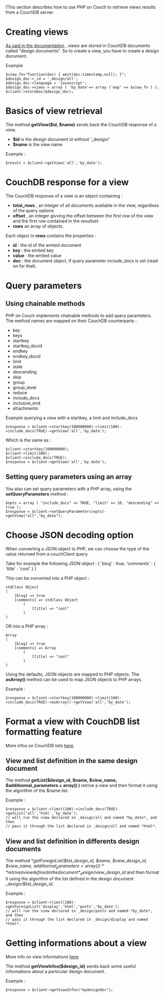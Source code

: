 lThis section describes how to use PHP on Couch to retrieve views results from a CouchDB server.

Creating views
==============

[As said in the documentation](http://wiki.apache.org/couchdb/HTTP_view_API) , views are stored in CouchDB documents called "design documents". So to create a view, you have to create a design document.

Example

    $view_fn="function(doc) { emit(doc.timestamp,null); }";
    $design_doc->_id = '_design/all';
    $design_doc->language = 'javascript';
    $design_doc->views = array ( 'by_date'=> array ('map' => $view_fn ) );
    $client->storeDoc($design_doc);

Basics of view retrieval
========================

The method **getView($id, $name)** sends back the CouchDB response of a view.
 
* **$id** is the design document id without '_design/'
* **$name** is the view name

Example :

    $result = $client->getView('all','by_date');

CouchDB response for a view
===========================

The CouchDB response of a view is an object containing :

* **total_rows** , an integer of all documents available in the view, regardless of the query options
* **offset** , an integer givving the offset between the first row of the view and the first row contained in the resultset
* **rows** an array of objects.

Each object in **rows** contains the properties :

* **id** : the id of the emited document
* **key** : the emited key
* **value** : the emited value
* **doc** : the document object, if query parameter include_docs is set (read on for that).

Query parameters
================

Using chainable methods
-----------------------

PHP on Couch implements chainable methods to add query parameters. The method names are mapped on their CouchDB counterparts :

* key
* keys
* startkey
* startkey_docid
* endkey
* endkey_docid
* limit
* stale
* descending
* skip
* group
* group_level
* reduce
* include_docs
* inclusive_end
* attachments

Example querying a view with a startkey, a limit and include_docs

    $response = $client->startkey(100000000)->limit(100)->include_docs(TRUE)->getView('all','by_date');

Which is the same as :

    $client->startkey(100000000);
    $client->limit(100);
    $client->include_docs(TRUE);
    $response = $client->getView('all','by_date');

Setting query parameters using an array
---------------------------------------

You also can set query parameters with a PHP array, using the **setQueryParameters** method :

    $opts = array ( "include_docs" => TRUE, "limit" => 10, "descending" => true );
    $response = $client->setQueryParameters(opts)->getView("all","by_date");


Choose JSON decoding option
===========================

When converting a JSON object to PHP, we can choose the type of the value returned from a couchClient query.

Take for example the following JSON object :
    { 'blog' : true, 'comments' : { 'title' : 'cool' } }

This can be converted into a PHP object :

    stdClass Object
    (
        [blog] => true
        [comments] => stdClass Object
            (
                [title] => "cool"
            )
    )


OR into a PHP array :

    Array
    (
        [blog] => true
        [comments] => Array
            (
                [title] => "cool"
            )
    )


Using the defaults, JSON objects are mapped to PHP objects. The **asArray()** method can be used to map JSON objects to PHP arrays.

Example :

    $response = $client->startkey(100000000)->limit(100)->include_docs(TRUE)->asArray()->getView('all','by_date');

Format a view with CouchDB list formatting feature
==================================================

More infos on CouchDB lists [here](http://wiki.apache.org/couchdb/Formatting_with_Show_and_List).

View and list definition in the same design document
----------------------------------------------------

The method **getList($design_id, $name, $view_name, $additionnal_parameters = array() )** retrive a view and then format it using the algorithm of the $name list.

Example :

    $response = $client->limit(100)->include_docs(TRUE)->getList('all','html','by_date');
    // will run the view declared in _design/all and named *by_date*, and then
    // pass it through the list declared in _design/all and named *html*.

View and list definition in differents design documents
-------------------------------------------------------

The method **getForeignList($list_design_id, $name, $view_design_id, $view_name, $additionnal_parameters = array() )** retrive a view 
defined in the document *_design/$view_design_id* and then format it using the algorithm of the list defined in the design document 
*_design/$list_design_id*.

Example :

    $response = $client->limit(100)->getForeignList('display','html','posts','by_date');
    // will run the view declared in _design/posts and named *by_date*, and then
    // pass it through the list declared in _design/display and named *html*.



Getting informations about a view
=================================

More info on view informations [here](http://wiki.apache.org/couchdb/HTTP_view_API#Getting_Information_about_Design_Documents_.28and_their_Views.29)

The method **getViewInfos($design_id)** sends back some useful informations about a particular design document.

Example :

    $response = $client->getViewInfos("mydesigndoc");


